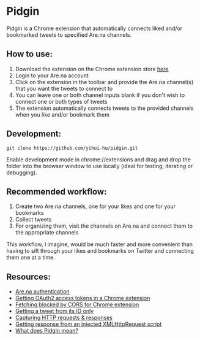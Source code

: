 # Pidgin

Pidgin is a Chrome extension that automatically connects liked and/or bookmarked tweets to specified Are.na channels.

## How to use:

1. Download the extension on the Chrome extension store [here](https://google.com)
2. Login to your Are.na account
3. Click on the extension in the toolbar and provide the Are.na channel(s) that you want the tweets to connect to
4. You can leave one or both channel inputs blank if you don't wish to connect one or both types of tweets
5. The extension automatically connects tweets to the provided channels when you like and/or bookmark them

## Development:

```
git clone https://github.com/yihui-hu/pidgin.git
```

Enable development mode in chrome://extensions and drag and drop the folder into the browser window to use locally (ideal for testing, iterating or debugging).

## Recommended workflow:

1. Create two Are.na channels, one for your likes and one for your bookmarks
2. Collect tweets
3. For organizing them, visit the channels on Are.na and connect them to the appropriate channels

This workflow, I imagine, would be much faster and more convenient than having to sift through your likes and bookmarks on Twitter and connecting them one at a time.

## Resources:
- [Are.na authentication](https://dev.are.na/documentation/authentication)
- [Getting OAuth2 access tokens in a Chrome extension](https://developer.chrome.com/docs/extensions/reference/identity/)
- [Fetching blocked by CORS for Chrome extension](https://stackoverflow.com/questions/64732755/access-to-fetch-has-been-blocked-by-cors-policy-chrome-extension-error)
- [Getting a tweet from its ID only](https://stackoverflow.com/a/68430741)
- [Capturing HTTP requests & responses](https://stackoverflow.com/questions/8939467/chrome-extension-to-read-http-response)
- [Getting response from an injected XMLHttpRequest script](https://gist.github.com/yihui-hu/43b4c5c45cb2b32cfc7d653a64c5742d)
- [What does Pidgin mean?](https://en.wikipedia.org/wiki/Pidgin)